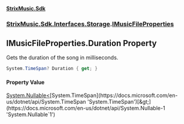 #### [StrixMusic.Sdk](./index.md 'index')
### [StrixMusic.Sdk.Interfaces.Storage](./StrixMusic-Sdk-Interfaces-Storage.md 'StrixMusic.Sdk.Interfaces.Storage').[IMusicFileProperties](./StrixMusic-Sdk-Interfaces-Storage-IMusicFileProperties.md 'StrixMusic.Sdk.Interfaces.Storage.IMusicFileProperties')
## IMusicFileProperties.Duration Property
Gets the duration of the song in milliseconds.  
```csharp
System.TimeSpan? Duration { get; }
```
#### Property Value
[System.Nullable&lt;](https://docs.microsoft.com/en-us/dotnet/api/System.Nullable-1 'System.Nullable`1')[System.TimeSpan](https://docs.microsoft.com/en-us/dotnet/api/System.TimeSpan 'System.TimeSpan')[&gt;](https://docs.microsoft.com/en-us/dotnet/api/System.Nullable-1 'System.Nullable`1')  
